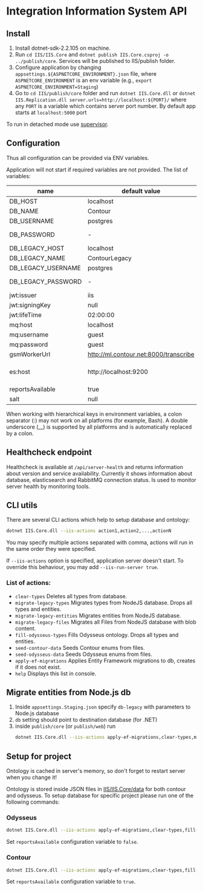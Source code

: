 # Integration Information System API

## Install

1. Install dotnet-sdk-2.2.105 on machine.
2. Run `cd IIS/IIS.Core` and `dotnet publish IIS.Core.csproj -o ../publish/core`. Services will be published to IIS/publish folder.
3. Configure application by changing `appsettings.${ASPNETCORE_ENVIRONMENT}.json` file, where `ASPNETCORE_ENVIRONMENT` is an env variable (e.g., `export ASPNETCORE_ENVIRONMENT=Staging`)
4. Go to `cd IIS/publish/core` folder and run `dotnet IIS.Core.dll`
or `dotnet IIS.Replication.dll server.urls=http://localhost:${PORT}/` where any `PORT` is a variable which contains server port number. By default app starts at `localhost:5000` port

To run in detached mode use [supervisor](https://til.secretgeek.net/linux/supervisor.html).

## Configuration

Thus all configuration can be provided via ENV variables.

Application will not start if required variables are not provided. The list of variables:

| name                        | default value          | Purpose                              |
| --------------------------- | ---------------------- | ------------------------------------ |
| DB_HOST                     | localhost              | databse host                         |
| DB_NAME                     | Contour                | database name                        |
| DB_USERNAME                 | postgres               | database user                        |
| DB_PASSWORD                 | -                      | user password to access database     |
| DB_LEGACY_HOST              | localhost              | databse host                         |
| DB_LEGACY_NAME | ContourLegacy | database name |
| DB_LEGACY_USERNAME | postgres | database user |
| DB_LEGACY_PASSWORD |-| user password to access database |
| jwt:issuer | iis | issuer |
| jwt:signingKey | null | issuer signing key |
| jwt:lifeTime | 02:00:00 | token life time |
| mq:host | localhost | MQ hostname |
| mq:username | guest | MQ user |
| mq:password | guest | MQ password |
| gsmWorkerUrl | http://ml.contour.net:8000/transcribe |  |
| es:host | http://localhost:9200 | URL to elasticsearch node (e.g., http://es.domain.net:9200) |
| reportsAvailable | true |  |
| salt | null | password security key |

When working with hierarchical keys in environment variables, a colon separator (:) may not work on all platforms (for example, Bash). A double underscore (__) is supported by all platforms and is automatically replaced by a colon.

## Healthcheck endpoint

Healthcheck is available at `/api/server-health` and returns information about version and service availability. Currently it shows information about database, elasticsearch and RabbitMQ connection status. Is used to monitor server health by monitoring tools.

## CLI utils

There are several CLI actions which help to setup database and ontology:

```sh
dotnet IIS.Core.dll --iis-actions action1,action2,...,actionN
```

You may specify multiple actions separated with comma, actions will run in the same order they were specified.

If `--iis-actions` option is specified, application server doesn't start. To override this behaviour, you may add `--iis-run-server true`.

### List of actions:
* `clear-types` Deletes all types from database.
* `migrate-legacy-types` Migrates types from NodeJS database. Drops all types and entities.
* `migrate-legacy-entities` Migrates entities from NodeJS database.
* `migrate-legacy-files` Migrates all Files from NodeJS database with blob content.
* `fill-odysseus-types` Fills Odysseus ontology. Drops all types and entities.
* `seed-contour-data` Seeds Contour enums from files.
* `seed-odysseus-data` Seeds Odysseus enums from files.
* `apply-ef-migrations` Applies Entity Framework migrations to db, creates if it does not exist.
* `help` Displays this list in console.

## Migrate entities from Node.js db

1. Inside `appsettings.Staging.json` specify `db-legacy` with parameters to Node.js database
2. `db` setting should point to destination database (for .NET)
3. inside `publish/core` (or `publish/web`) run
   ```sh
   dotnet IIS.Core.dll --iis-actions apply-ef-migrations,clear-types,migrate-legacy-types,seed-contour-data,migrate-legacy-entities,migrate-legacy-files
   ```

## Setup for project

Ontology is cached in server's memory, so don't forget to restart server when you change it!

Ontology is stored inside JSON files in [IIS/IIS.Core/data](./IIS/IIS.Core/data) for both contour and odysseus. To setup database for specific project please run one of the following commands:

### Odysseus

```sh
dotnet IIS.Core.dll --iis-actions apply-ef-migrations,clear-types,fill-odysseus-types,seed-odysseus-data
```

Set `reportsAvailable` configuration variable to `false`.

### Contour

```sh
dotnet IIS.Core.dll --iis-actions apply-ef-migrations,clear-types,fill-contour-types,seed-contour-data
```

Set `reportsAvailable` configuration variable to `true`.
